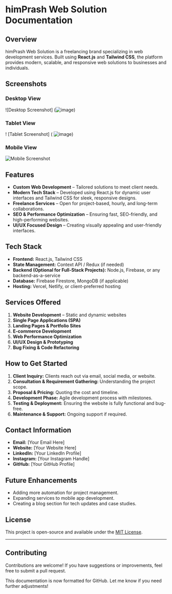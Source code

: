 # himPrash Web Solution Documentation

## Overview
himPrash Web Solution is a freelancing brand specializing in web development services. Built using **React.js** and **Tailwind CSS**, the platform provides modern, scalable, and responsive web solutions to businesses and individuals.

## Screenshots

### Desktop View  
![Desktop Screenshot] (![image](https://github.com/user-attachments/assets/c0f37233-95c5-4220-bb3c-d11857655c55))

### Tablet View 
! [Tablet Screenshot] ( ![image](https://github.com/user-attachments/assets/166c40b7-0dcd-4aaf-b0cf-23df87679fb5))
### Mobile View  
![Mobile Screenshot](screenshots/mobile.png)


## Features
- **Custom Web Development** – Tailored solutions to meet client needs.
- **Modern Tech Stack** – Developed using React.js for dynamic user interfaces and Tailwind CSS for sleek, responsive designs.
- **Freelance Services** – Open for project-based, hourly, and long-term collaborations.
- **SEO & Performance Optimization** – Ensuring fast, SEO-friendly, and high-performing websites.
- **UI/UX Focused Design** – Creating visually appealing and user-friendly interfaces.

## Tech Stack
- **Frontend:** React.js, Tailwind CSS
- **State Management:** Context API / Redux (if needed)
- **Backend (Optional for Full-Stack Projects):** Node.js, Firebase, or any backend-as-a-service
- **Database:** Firebase Firestore, MongoDB (if applicable)
- **Hosting:** Vercel, Netlify, or client-preferred hosting

## Services Offered
1. **Website Development** – Static and dynamic websites
2. **Single Page Applications (SPA)**
3. **Landing Pages & Portfolio Sites**
4. **E-commerce Development**
5. **Web Performance Optimization**
6. **UI/UX Design & Prototyping**
7. **Bug Fixing & Code Refactoring**

## How to Get Started
1. **Client Inquiry:** Clients reach out via email, social media, or website.
2. **Consultation & Requirement Gathering:** Understanding the project scope.
3. **Proposal & Pricing:** Quoting the cost and timeline.
4. **Development Phase:** Agile development process with milestones.
5. **Testing & Deployment:** Ensuring the website is fully functional and bug-free.
6. **Maintenance & Support:** Ongoing support if required.

## Contact Information
- **Email:** [Your Email Here]
- **Website:** [Your Website Here]
- **LinkedIn:** [Your LinkedIn Profile]
- **Instagram:** [Your Instagram Handle]
- **GitHub:** [Your GitHub Profile]

## Future Enhancements
- Adding more automation for project management.
- Expanding services to mobile app development.
- Creating a blog section for tech updates and case studies.

## License
This project is open-source and available under the [MIT License](LICENSE).

---

## Contributing
Contributions are welcome! If you have suggestions or improvements, feel free to submit a pull request.

This documentation is now formatted for GitHub. Let me know if you need further adjustments!

